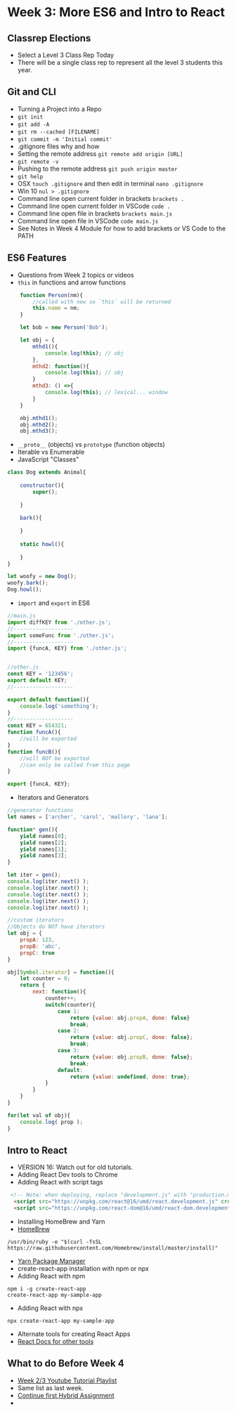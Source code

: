 # Week 3: More ES6 and Intro to React

## Classrep Elections <Badge text="10 mins" />

- Select a Level 3 Class Rep Today
- There will be a single class rep to represent all the level 3 students this year.

## Git and CLI <Badge text="30 mins" />

- Turning a Project into a Repo
- `git init`
- `git add -A`
- `git rm --cached [FILENAME]`
- `git commit -m 'Initial commit'`
- .gitignore files why and how
- Setting the remote address `git remote add origin [URL]`
- `git remote -v`
- Pushing to the remote address `git push origin master`
- `git help`
- OSX `touch .gitignore` and then edit in terminal `nano .gitignore`
- Win 10 `nul > .gitignore` 
- Command line open current folder in brackets `brackets .`
- Command line open current folder in VSCode `code .`
- Command line open file in brackets `brackets main.js`
- Command line open file in VSCode `code main.js`
- See Notes in Week 4 Module for how to add brackets or VS Code to the PATH

## ES6 Features <Badge text="90 mins" />

- Questions from Week 2 topics or videos
- `this` in functions and arrow functions

```javascript
    function Person(nm){
        //called with new so `this` will be returned
        this.name = nm;
    }

    let bob = new Person('Bob');

    let obj = {
        mthd1(){
            console.log(this); // obj
        },
        mthd2: function(){
            console.log(this); // obj
        }
        mthd3: () =>{
            console.log(this); // lexical... window
        }
    }

    obj.mthd1();
    obj.mthd2();
    obj.mthd3();
```

- `__proto__` (objects) vs `prototype` (function objects)
- Iterable vs Enumerable
- JavaScript "Classes"

```javascript
class Dog extends Animal{
    
    constructor(){
        super();
        
    }
    
    bark(){
        
    }
    
    static howl(){
            
    }
} 

let woofy = new Dog();
woofy.bark();
Dog.howl(); 
```

- `import` and `export` in ES6

```javascript
//main.js
import diffKEY from './other.js';
//-------------------
import someFunc from './other.js';
//-------------------
import {funcA, KEY} from './other.js';


//other.js
const KEY = '123456';
export default KEY;
//-------------------

export default function(){
    console.log('something');
}
//-------------------
const KEY = 654321;
function funcA(){
    //will be exported
}
function funcB(){
    //will NOT be exported
    //can only be called from this page
}

export {funcA, KEY};
```

- Iterators and Generators

```javascript
//generator functions
let names = ['archer', 'carol', 'mallory', 'lana'];

function* gen(){
    yield names[0];
    yield names[2];
    yield names[1];
    yield names[3];
}

let iter = gen();
console.log(iter.next() );
console.log(iter.next() );
console.log(iter.next() );
console.log(iter.next() );
console.log(iter.next() );

```

```javascript
//custom iterators
//Objects do NOT have iterators
let obj = {
    propA: 123,
    propB: 'abc',
    propC: true
}

obj[Symbol.iterator] = function(){
    let counter = 0;
    return {
        next: function(){
            counter++;
            switch(counter){
                case 1:
                    return {value: obj.propA, done: false}
                    break;
                case 2:
                    return {value: obj.propC, done: false};
                    break;
                case 3:
                    return {value: obj.propB, done: false};
                    break;
                default:
                    return {value: undefined, done: true};
            }
        }
    }
}

for(let val of obj){
    console.log( prop );
}
```

## Intro to React <Badge text="30 mins" />

- VERSION 16: Watch out for old tutorials.
- Adding React Dev tools to Chrome
- Adding React with script tags
```html
 <!-- Note: when deploying, replace "development.js" with "production.min.js". -->
  <script src="https://unpkg.com/react@16/umd/react.development.js" crossorigin></script>
  <script src="https://unpkg.com/react-dom@16/umd/react-dom.development.js" crossorigin></script>
 ```

- Installing HomeBrew and Yarn
- [HomeBrew](https://brew.sh/)
```
/usr/bin/ruby -e "$(curl -fsSL https://raw.githubusercontent.com/Homebrew/install/master/install)"
```
- [Yarn Package Manager](https://yarnpkg.com/lang/en/docs/install/#mac-stable)
- create-react-app installation with npm or npx
- Adding React with npm
```
npm i -g create-react-app
create-react-app my-sample-app
```
- Adding React with npx
```
npx create-react-app my-sample-app
```
- Alternate tools for creating React Apps
- [React Docs for other tools](https://reactjs.org/docs/create-a-new-react-app.html)



## What to do Before Week 4 <Badge text="90 mins" />

- [Week 2/3 Youtube Tutorial Playlist](https://www.youtube.com/watch?v=QtGbcvZ6774&list=PLyuRouwmQCjnc5Fr3alMwdMZWdWWH_m6p)
- Same list as last week.
- [Continue first Hybrid Assignment](../../assignments/)
- 